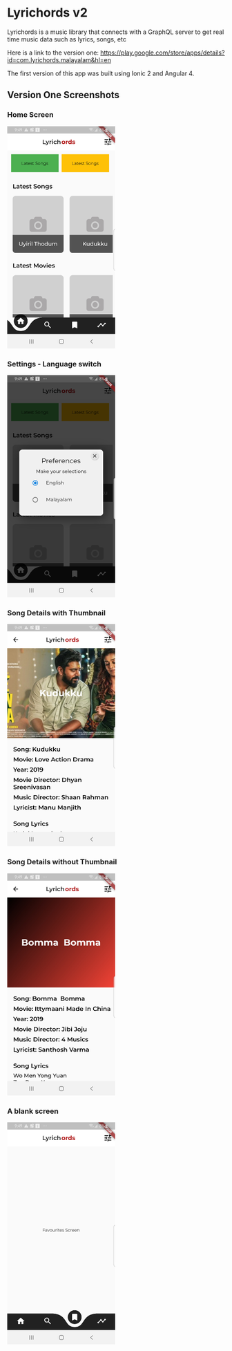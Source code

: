 # Lyrichords v2
Lyrichords is a music library that connects with a GraphQL server to get real time music data such as lyrics, songs, etc

Here is a link to the version one: https://play.google.com/store/apps/details?id=com.lyrichords.malayalam&hl=en

The first version of this app was built using Ionic 2 and Angular 4.

## Version One Screenshots

### Home Screen
<img src="./screenshots/Screenshot_01.jpg" width="250px" />

### Settings - Language switch
<img src="./screenshots/Screenshot_02.jpg" width="250px" />

### Song Details with Thumbnail
<img src="./screenshots/Screenshot_03.jpg" width="250px" />

### Song Details without Thumbnail
<img src="./screenshots/Screenshot_04.jpg" width="250px" />

### A blank screen
<img src="./screenshots/Screenshot_05.jpg" width="250px" />
